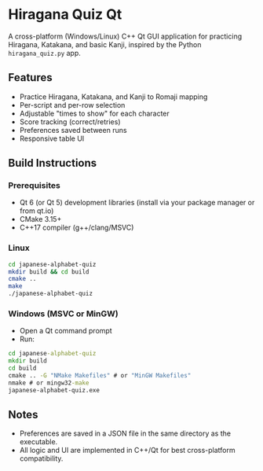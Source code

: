 # Hiragana Quiz Qt

A cross-platform (Windows/Linux) C++ Qt GUI application for practicing Hiragana, Katakana, and basic Kanji, inspired by the Python `hiragana_quiz.py` app.

## Features
- Practice Hiragana, Katakana, and Kanji to Romaji mapping
- Per-script and per-row selection
- Adjustable "times to show" for each character
- Score tracking (correct/retries)
- Preferences saved between runs
- Responsive table UI

## Build Instructions

### Prerequisites
- Qt 6 (or Qt 5) development libraries (install via your package manager or from qt.io)
- CMake 3.15+
- C++17 compiler (g++/clang/MSVC)

### Linux
```bash
cd japanese-alphabet-quiz
mkdir build && cd build
cmake ..
make
./japanese-alphabet-quiz
```

### Windows (MSVC or MinGW)
- Open a Qt command prompt
- Run:
```bat
cd japanese-alphabet-quiz
mkdir build
cd build
cmake .. -G "NMake Makefiles" # or "MinGW Makefiles"
nmake # or mingw32-make
japanese-alphabet-quiz.exe
```

## Notes
- Preferences are saved in a JSON file in the same directory as the executable.
- All logic and UI are implemented in C++/Qt for best cross-platform compatibility.

